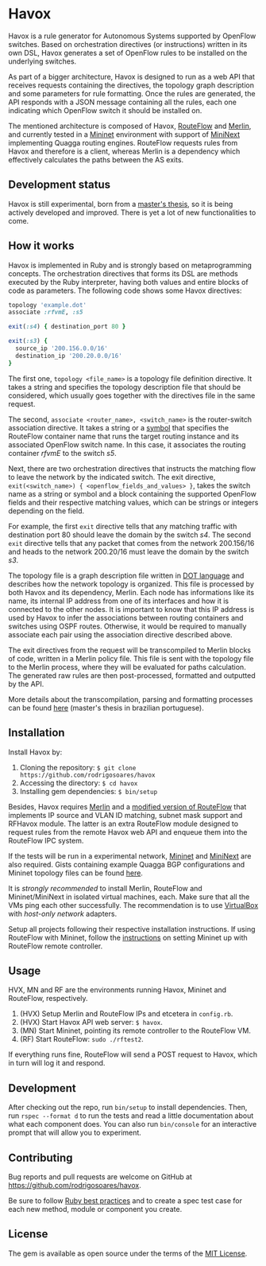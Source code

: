 # Havox

Havox is a rule generator for Autonomous Systems supported by OpenFlow switches. Based on orchestration directives (or instructions) written in its own DSL, Havox generates a set of OpenFlow rules to be installed on the underlying switches.

As part of a bigger architecture, Havox is designed to run as a web API that receives requests containing the directives, the topology graph description and some parameters for rule formatting. Once the rules are generated, the API responds with a JSON message containing all the rules, each one indicating which OpenFlow switch it should be installed on.

The mentioned architecture is composed of Havox, [RouteFlow](https://github.com/routeflow/RouteFlow) and [Merlin](https://github.com/merlin-lang/merlin), and currently tested in a [Mininet](https://github.com/mininet/mininet) environment with support of [MiniNext](https://github.com/USC-NSL/miniNExT) implementing Quagga routing engines. RouteFlow requests rules from Havox and therefore is a client, whereas Merlin is a dependency which effectively calculates the paths between the AS exits.

## Development status

Havox is still experimental, born from a [master's thesis](http://www2.uniriotec.br/ppgi/banco-de-dissertacoes-ppgi-unirio/ano-2017/havox-uma-arquitetura-para-orquestracao-de-trafego-em-redes-openflow/view), so it is being actively developed and improved. There is yet a lot of new functionalities to come.

## How it works

Havox is implemented in Ruby and is strongly based on metaprogramming concepts. The orchestration directives that forms its DSL are methods executed by the Ruby interpreter, having both values and entire blocks of code as parameters. The following code shows some Havox directives:

```ruby
topology 'example.dot'
associate :rfvmE, :s5

exit(:s4) { destination_port 80 }

exit(:s3) {
  source_ip '200.156.0.0/16'
  destination_ip '200.20.0.0/16'
}
```

The first one, `topology <file_name>` is a topology file definition directive. It takes a string and specifies the topology description file that should be considered, which usually goes together with the directives file in the same request.

The second, `associate <router_name>, <switch_name>` is the router-switch association directive. It takes a string or a [symbol](https://ruby-doc.org/core-2.4.0/Symbol.html) that specifies the RouteFlow container name that runs the target routing instance and its associated OpenFlow switch name. In this case, it associates the routing container _rfvmE_ to the switch _s5_.

Next, there are two orchestration directives that instructs the matching flow to leave the network by the indicated switch. The exit directive, `exit(<switch_name>) { <openflow_fields_and_values> }`, takes the switch name as a string or symbol and a block containing the supported OpenFlow fields and their respective matching values, which can be strings or integers depending on the field.

For example, the first `exit` directive tells that any matching traffic with destination port 80 should leave the domain by the switch _s4_. The second `exit` directive tells that any packet that comes from the network 200.156/16 and heads to the network 200.20/16 must leave the domain by the switch _s3_.

The topology file is a graph description file written in [DOT language](https://en.wikipedia.org/wiki/DOT_(graph_description_language)) and describes how the network topology is organized. This file is processed by both Havox and its dependency, Merlin. Each node has informations like its name, its internal IP address from one of its interfaces and how it is connected to the other nodes. It is important to know that this IP address is used by Havox to infer the associations between routing containers and switches using OSPF routes. Otherwise, it would be required to manually associate each pair using the association directive described above.

The exit directives from the request will be transcompiled to Merlin blocks of code, written in a Merlin policy file. This file is sent with the topology file to the Merlin process, where they will be evaluated for paths calculation. The generated raw rules are then post-processed, formatted and outputted by the API.

More details about the transcompilation, parsing and formatting processes can be found [here](http://www2.uniriotec.br/ppgi/banco-de-dissertacoes-ppgi-unirio/ano-2017/havox-uma-arquitetura-para-orquestracao-de-trafego-em-redes-openflow/view) (master's thesis in brazilian portuguese).

## Installation

Install Havox by:

1. Cloning the repository: `$ git clone https://github.com/rodrigosoares/havox`
2. Accessing the directory: `$ cd havox`
3. Installing gem dependencies: `$ bin/setup`

Besides, Havox requires [Merlin](https://github.com/merlin-lang/merlin) and a [modified version of RouteFlow](https://github.com/rodrigosoares/RouteFlow) that implements IP source and VLAN ID matching, subnet mask support and RFHavox module. The latter is an extra RouteFlow module designed to request rules from the remote Havox web API and enqueue them into the RouteFlow IPC system.

If the tests will be run in a experimental network, [Mininet](https://github.com/mininet/mininet) and [MiniNext](https://github.com/USC-NSL/miniNExT) are also required. Gists containing example Quagga BGP configurations and Mininet topology files can be found [here](https://gist.github.com/rodrigosoares/53ca13f0376ade1fa7b7221328dae3ce).

It is *strongly recommended* to install Merlin, RouteFlow and Mininet/MiniNext in isolated virtual machines, each. Make sure that all the VMs ping each other successfully. The recommendation is to use [VirtualBox](https://www.virtualbox.org/) with _host-only network_ adapters.

Setup all projects following their respective installation instructions. If using RouteFlow with Mininet, follow the [instructions](https://github.com/routeflow/RouteFlow/wiki/Tutorial-2:-rftest2) on setting Mininet up with RouteFlow remote controller.

## Usage

HVX, MN and RF are the environments running Havox, Mininet and RouteFlow, respectively.

1. (HVX) Setup Merlin and RouteFlow IPs and etcetera in `config.rb`.
2. (HVX) Start Havox API web server: `$ havox`.
3. (MN) Start Mininet, pointing its remote controller to the RouteFlow VM.
4. (RF) Start RouteFlow: `sudo ./rftest2`.

If everything runs fine, RouteFlow will send a POST request to Havox, which in turn will log it and respond.

## Development

After checking out the repo, run `bin/setup` to install dependencies. Then, run `rspec --format d` to run the tests and read a little documentation about what each component does. You can also run `bin/console` for an interactive prompt that will allow you to experiment.

## Contributing

Bug reports and pull requests are welcome on GitHub at https://github.com/rodrigosoares/havox.

Be sure to follow [Ruby best practices](https://github.com/bbatsov/ruby-style-guide) and to create a spec test case for each new method, module or component you create.

## License

The gem is available as open source under the terms of the [MIT License](http://opensource.org/licenses/MIT).
